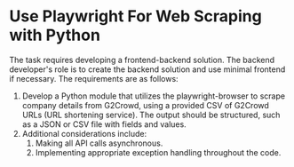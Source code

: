 # Use Playwright For Web Scraping with Python
The task requires developing a frontend-backend solution. The backend developer's role is to create the backend solution and use minimal frontend if necessary. The requirements are as follows:

1. Develop a Python module that utilizes the playwright-browser to scrape company details from G2Crowd, using a provided CSV of G2Crowd URLs (URL shortening service). The output should be structured, such as a JSON or CSV file with fields and values.
2. Additional considerations include:
   1. Making all API calls asynchronous.
   2. Implementing appropriate exception handling throughout the code.